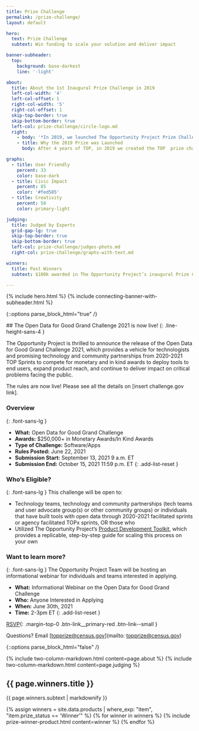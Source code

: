 ```yaml
---
title: Prize Challenge
permalink: /prize-challenge/
layout: default

hero:
  text: Prize Challenge
  subtext: Win funding to scale your solution and deliver impact

banner-subheader:
  top:
    background: base-darkest
    line: '-light'

about:
  title: About the 1st Inaugural Prize Challenge in 2019
  left-col-width: '4'
  left-col-offset: 1
  right-col-width: '5'
  right-col-offset: 1
  skip-top-border: true
  skip-bottom-border: true
  left-col: prize-challenge/circle-logo.md
  right:
    - body: '*In 2019, we launched The Opportunity Project Prize Challenge, the Census Bureau’s first ever prize competition, which awarded $100,000 in funding across 5 teams.*'
    - title: Why the 2019 Prize was Launched
      body: After 4 years of TOP, in 2019 we created the TOP  prize challenge to help address the challenges technologists face in deploying and sustaining civic tech products.  The prize challenge aimed to support technologists in getting their solutions into the hands of communities around the country.

graphs:
  - title: User Friendly
    percent: 33
    color: base-dark
  - title: Civic Impact
    percent: 85
    color: '#fed585'
  - title: Creativity
    percent: 50
    color: primary-light

judging:
  title: Judged by Experts
  grid-gap-lg: true
  skip-top-border: true
  skip-bottom-border: true
  left-col: prize-challenge/judges-photo.md
  right-col: prize-challenge/graphs-with-text.md

winners:
  title: Past Winners
  subtext: $100k awarded in The Opportunity Project’s inaugural Prize Challenge. See [challenge.gov](https://www.challenge.gov/challenge/opportunity-project-prize/) for challenge details.

---
```


{% include hero.html %}
{% include connecting-banner-with-subheader.html %}

{::options parse_block_html="true" /}
<section class="grid-section">
## The Open Data for Good Grand Challenge 2021 is now live!
{: .line-height-sans-4 }

The Opportunity Project is thrilled to announce the release of the Open Data for Good Grand Challenge 2021, which provides a vehicle for technologists and promising technology and community partnerships from 2020-2021 TOP Sprints to compete for monetary and in kind awards to deploy tools to end users, expand product reach, and continue to deliver impact on critical problems facing the public.

The rules are now live! Please see all the details on [insert challenge.gov link]. 

### Overview
{: .font-sans-lg }
- **What:** Open Data for Good Grand Challenge
- **Awards:** $250,000+ in Monetary Awards/In Kind Awards 
- **Type of Challenge:** Software/Apps
- **Rules Posted:** June 22, 2021 
- **Submission Start:** September 13, 2021 9 a.m. ET
- **Submission End:** October 15, 2021 11:59 p.m. ET
{: .add-list-reset }

### Who’s Eligible?
{: .font-sans-lg }
This challenge will be open to:
- Technology teams, technology and community partnerships (tech teams and user advocate group(s) or other community groups) or individuals that have built tools with open data through 2020-2021 facilitated sprints or agency facilitated TOPx sprints, OR those who
- Utilized The Opportunity Project’s [Product Development Toolkit]({{site.baseurl}}/product-development/toolkit/), which provides a replicable, step-by-step guide for scaling this process on your own

### Want to learn more?
{: .font-sans-lg }
The Opportunity Project Team will be hosting an informational webinar for individuals and teams interested in applying.

- **What:** Informational Webinar on the Open Data for Good Grand Challenge
- **Who:** Anyone Interested in Applying 
- **When:** June 30th, 2021
- **Time:** 2-3pm ET
{: .add-list-reset }

[RSVP](http://bit.ly/ODFGGCWebinar1){: .margin-top-0 .btn-link__primary-red .btn-link--small }

Questions? Email [topprize@census.gov](mailto: topprize@census.gov)
</section>
{::options parse_block_html="false" /}

{% include two-column-markdown.html content=page.about %}
{% include two-column-markdown.html content=page.judging %}

<div class="text-center margin-bottom-6">
  <h2 class="text-base-darkest margin-bottom-0">{{ page.winners.title }}</h2>
  <div class="maxw-tablet margin-x-auto">
    {{ page.winners.subtext | markdownify }}
  </div>
</div>

{% assign winners = site.data.products | where_exp: "item", "item.prize_status == 'Winner'" %}
{% for winner in winners %}
  {% include prize-winner-product.html content=winner %}
{% endfor %}